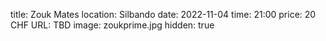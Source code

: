 title: Zouk Mates
location: Silbando
date: 2022-11-04
time: 21:00
price: 20 CHF
URL: TBD
image: zoukprime.jpg
hidden: true